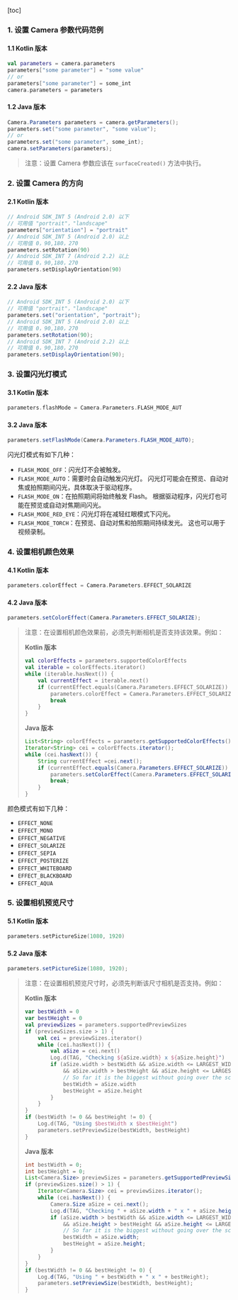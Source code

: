 [toc]

### 1. 设置 Camera 参数代码范例

#### 1.1 Kotlin 版本

```kotlin
val parameters = camera.parameters
parameters["some parameter"] = "some value"
// or
parameters["some parameter"] = some_int
camera.parameters = parameters
```

#### 1.2 Java 版本

```java
Camera.Parameters parameters = camera.getParameters();
parameters.set("some parameter", "some value");
// or
parameters.set("some parameter", some_int);
camera.setParameters(parameters);
```

> 注意：设置 Camera 参数应该在 `surfaceCreated()` 方法中执行。

### 2. 设置 Camera 的方向

#### 2.1 Kotlin 版本

```kotlin
// Android SDK_INT 5 (Android 2.0) 以下
// 可用值 "portrait"，"landscape"
parameters["orientation"] = "portrait"
// Android SDK_INT 5 (Android 2.0) 以上
// 可用值 0，90,180，270
parameters.setRotation(90)
// Android SDK_INT 7 (Android 2.2) 以上
// 可用值 0，90,180，270
parameters.setDisplayOrientation(90)
```

#### 2.2 Java 版本

```java
// Android SDK_INT 5 (Android 2.0) 以下
// 可用值 "portrait"，"landscape"
parameters.set("orientation", "portrait");
// Android SDK_INT 5 (Android 2.0) 以上
// 可用值 0，90,180，270
parameters.setRotation(90);
// Android SDK_INT 7 (Android 2.2) 以上
// 可用值 0，90,180，270
parameters.setDisplayOrientation(90);
```

### 3. 设置闪光灯模式

#### 3.1 Kotlin 版本

```kotlin
parameters.flashMode = Camera.Parameters.FLASH_MODE_AUT
```

#### 3.2 Java 版本

```java
parameters.setFlashMode(Camera.Parameters.FLASH_MODE_AUTO);
```

闪光灯模式有如下几种：

+ `FLASH_MODE_OFF`：闪光灯不会被触发。
+ `FLASH_MODE_AUTO`：需要时会自动触发闪光灯。 闪光灯可能会在预览、自动对焦或拍照期间闪光，具体取决于驱动程序。
+ `FLASH_MODE_ON`：在拍照期间将始终触发 Flash。 根据驱动程序，闪光灯也可能在预览或自动对焦期间闪光。
+ `FLASH_MODE_RED_EYE`：闪光灯将在减轻红眼模式下闪光。
+ `FLASH_MODE_TORCH`：在预览、自动对焦和拍照期间持续发光。 这也可以用于视频录制。

### 4. 设置相机颜色效果

#### 4.1 Kotlin 版本

```kotlin
parameters.colorEffect = Camera.Parameters.EFFECT_SOLARIZE
```

#### 4.2 Java 版本

```java
parameters.setColorEffect(Camera.Parameters.EFFECT_SOLARIZE);
```

> 注意：在设置相机颜色效果前，必须先判断相机是否支持该效果。例如：
>
> **Kotlin 版本**
>
> ```kotlin
> val colorEffects = parameters.supportedColorEffects
> val iterable = colorEffects.iterator()
> while (iterable.hasNext()) {
>     val currentEffect = iterable.next()
>     if (currentEffect.equals(Camera.Parameters.EFFECT_SOLARIZE)) {
>         parameters.colorEffect = Camera.Parameters.EFFECT_SOLARIZE
>         break
>     }
> }
> ```
>
> **Java 版本**
>
> ```java
> List<String> colorEffects = parameters.getSupportedColorEffects();
> Iterator<String> cei = colorEffects.iterator();
> while (cei.hasNext()) {
>     String currentEffect =cei.next();
>     if (currentEffect.equals(Camera.Parameters.EFFECT_SOLARIZE)) {
>         parameters.setColorEffect(Camera.Parameters.EFFECT_SOLARIZE);
>         break;
>     }
> }
> ```

颜色模式有如下几种：

+ `EFFECT_NONE`
+ `EFFECT_MONO`
+ `EFFECT_NEGATIVE`
+ `EFFECT_SOLARIZE`
+ `EFFECT_SEPIA`
+ `EFFECT_POSTERIZE`
+ `EFFECT_WHITEBOARD`
+ `EFFECT_BLACKBOARD`
+ `EFFECT_AQUA`

### 5. 设置相机预览尺寸

#### 5.1 Kotlin 版本

```kotlin
parameters.setPictureSize(1080, 1920)
```

#### 5.2 Java 版本

```java
parameters.setPictureSize(1080, 1920);
```

> 注意：在设置相机预览尺寸时，必须先判断该尺寸相机是否支持。例如：
>
> **Kotlin 版本**
>
> ```kotlin
> var bestWidth = 0
> var bestHeight = 0
> val previewSizes = parameters.supportedPreviewSizes
> if (previewSizes.size > 1) {
>     val cei = previewSizes.iterator()
>     while (cei.hasNext()) {
>         val aSize = cei.next()
>         Log.d(TAG, "Checking ${aSize.width} x ${aSize.height}")
>         if (aSize.width > bestWidth && aSize.width <= LARGEST_WIDTH
>             && aSize.width > bestHeight && aSize.height <= LARGEST_HEIGHT) {
>             // So far it is the biggest without going over the screen dimensions
>             bestWidth = aSize.width
>             bestHeight = aSize.height
>         }
>     }
> }
> if (bestWidth != 0 && bestHeight != 0) {
>     Log.d(TAG, "Using $bestWidth x $bestHeight")
>     parameters.setPreviewSize(bestWidth, bestHeight)
> }
> ```
>
> **Java 版本**
>
> ```java
> int bestWidth = 0;
> int bestHeight = 0;
> List<Camera.Size> previewSizes = parameters.getSupportedPreviewSizes();
> if (previewSizes.size() > 1) {
>     Iterator<Camera.Size> cei = previewSizes.iterator();
>     while (cei.hasNext()) {
>         Camera.Size aSize = cei.next();
>         Log.d(TAG, "Checking " + aSize.width + " x " + aSize.height);
>         if (aSize.width > bestWidth && aSize.width <= LARGEST_WIDTH
>             && aSize.height > bestHeight && aSize.height <= LARGEST_HEIGHT) {
>             // So far it is the biggest without going over the screen dimensions
>             bestWidth = aSize.width;
>             bestHeight = aSize.height;
>         }
>     }
> }
> if (bestWidth != 0 && bestHeight != 0) {
>     Log.d(TAG, "Using " + bestWidth + " x " + bestHeight);
>     parameters.setPreviewSize(bestWidth, bestHeight);
> }
> ```

